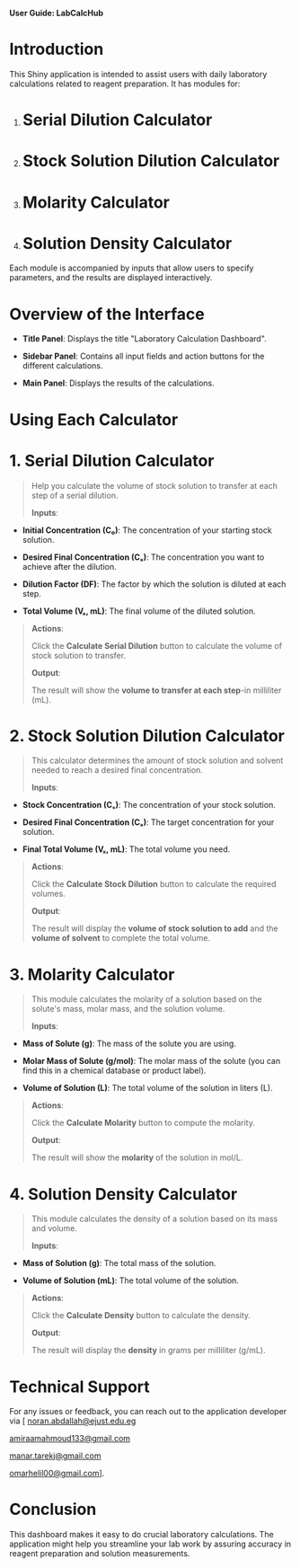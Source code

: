 **User Guide: LabCalcHub**

# **Introduction**

This Shiny application is intended to assist users with daily laboratory
calculations related to reagent preparation. It has modules for:

1.  # Serial Dilution Calculator

2. # Stock Solution Dilution Calculator

3. #  Molarity Calculator

4. # Solution Density Calculator

Each module is accompanied by inputs that allow users to specify
parameters, and the results are displayed interactively.

# **Overview of the Interface**

- **Title Panel**: Displays the title \"Laboratory Calculation
  Dashboard\".

- **Sidebar Panel**: Contains all input fields and action buttons for
  the different calculations.

- **Main Panel**: Displays the results of the calculations.

# **Using Each Calculator**

# 1.  **Serial Dilution Calculator**

> Help you calculate the volume of stock solution to transfer at each
> step of a serial dilution.
>
> **Inputs**:

- **Initial Concentration (C₀)**: The concentration of your starting
  stock solution.

- **Desired Final Concentration (Cₓ)**: The concentration you want to
  achieve after the dilution.

- **Dilution Factor (DF)**: The factor by which the solution is diluted
  at each step.

- **Total Volume (Vₓ, mL)**: The final volume of the diluted solution.

> **Actions**:
>
> Click the **Calculate Serial Dilution** button to calculate the volume
> of stock solution to transfer.
>
> **Output**:
>
> The result will show the **volume to transfer at each step**-in
> milliliter (mL).

# 2.  **Stock Solution Dilution Calculator**

> This calculator determines the amount of stock solution and solvent
> needed to reach a desired final concentration.
>
> **Inputs**:

- **Stock Concentration (Cₛ)**: The concentration of your stock
  solution.

- **Desired Final Concentration (Cₓ)**: The target concentration for
  your solution.

- **Final Total Volume (Vₓ, mL)**: The total volume you need.

>  **Actions**:
>
> Click the **Calculate Stock Dilution** button to calculate the
> required volumes.
>
>  **Output**:
>
> The result will display the **volume of stock solution to add** and
> the **volume of solvent** to complete the total volume.

 # 3. **Molarity Calculator**

> This module calculates the molarity of a solution based on the
> solute\'s mass, molar mass, and the solution volume.
>
> **Inputs**:

- **Mass of Solute (g)**: The mass of the solute you are using.

- **Molar Mass of Solute (g/mol)**: The molar mass of the solute (you
  can find this in a chemical database or product label).

- **Volume of Solution (L)**: The total volume of the solution in liters
  (L).

> **Actions**:
>
> Click the **Calculate Molarity** button to compute the molarity.
>
> **Output**:
>
> The result will show the **molarity** of the solution in mol/L.

# 4.  **Solution Density Calculator**

> This module calculates the density of a solution based on its mass and
> volume.
>
> **Inputs**:

- **Mass of Solution (g)**: The total mass of the solution.

- **Volume of Solution (mL)**: The total volume of the solution.

> **Actions**:
>
> Click the **Calculate Density** button to calculate the density.
>
> **Output**:
>
> The result will display the **density** in grams per milliliter
> (g/mL).

# **Technical Support**

For any issues or feedback, you can reach out to the application
developer via \[ <noran.abdallah@ejust.edu.eg>

<amiraamahmoud133@gmail.com>

<manar.tarekj@gmail.com>

<omarhelil00@gmail.com>\].

# **Conclusion**

This dashboard makes it easy to do crucial laboratory calculations. The
application might help you streamline your lab work by assuring accuracy
in reagent preparation and solution measurements.
